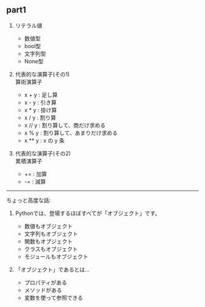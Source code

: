 ## part1

1. リテラル値
    - 数値型
    - bool型
    - 文字列型
    - None型

2. 代表的な演算子(その1)  
   算術演算子
    - x + y  : 足し算
    - x - y  : 引き算
    - x * y  : 掛け算
    - x / y  : 割り算
    - x // y : 割り算して、商だけ求める
    - x % y  : 割り算して、あまりだけ求める
    - x ** y : x の y 条

3. 代表的な演算子(その2)  
   累積演算子
    - +=  : 加算
    - -=  : 減算

***

ちょっと高度な話:

1. Pythonでは、登場するほぼすべてが「オブジェクト」です。

    - 数値もオブジェクト
    - 文字列もオブジェクト
    - 関数もオブジェクト
    - クラスもオブジェクト
    - モジュールもオブジェクト

2. 「オブジェクト」であるとは...

    - プロパティがある
    - メソッドがある
    - 変数を使って参照できる

